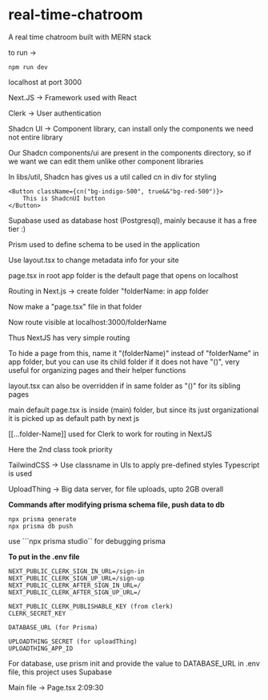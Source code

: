 # real-time-chatroom
A real time chatroom built with MERN stack

to run -> 
```
npm run dev
```

localhost at port 3000

Next.JS -> Framework used with React

Clerk -> User authentication

Shadcn UI -> Component library, can install only the components we need not entire library

Our Shadcn components/ui are present in the components directory, so if we want we can edit them unlike other component libraries

In libs/util, Shadcn has gives us a util called cn in div for styling

```
<Button className={cn("bg-indigo-500", true&&"bg-red-500")}>
    This is ShadcnUI button
</Button>
```

Supabase used as database host (Postgresql), mainly because it has a free tier :)

Prism used to define schema to be used in the application

Use layout.tsx to change metadata info for your site

page.tsx in root app folder is the default page that opens on localhost

Routing in Next.js -> create folder "folderName: in app folder

Now make a "page.tsx" file in that folder

Now route visible at localhost:3000/folderName

Thus NextJS has very simple routing

To hide a page from this, name it "(folderName)" instead of "folderName" in app folder, but you can use its child folder if it does not have "()", very useful for organizing pages and their helper functions 

layout.tsx can also be overridden if in same folder as "()" for its sibling pages

main default page.tsx is inside (main) folder, but since its just organizational it is picked up as default path by next js

[[...folder-Name]] used for Clerk to work for routing in NextJS

Here the 2nd class took priority

TailwindCSS -> Use classname in UIs to apply pre-defined styles
Typescript is used

UploadThing -> Big data server, for file uploads, upto 2GB overall

**Commands after modifying prisma schema file, push data to db**
```
npx prisma generate
npx prisma db push
```

use ```npx prisma studio`` for debugging prisma


**To put in the .env file**

```
NEXT_PUBLIC_CLERK_SIGN_IN_URL=/sign-in
NEXT_PUBLIC_CLERK_SIGN_UP_URL=/sign-up
NEXT_PUBLIC_CLERK_AFTER_SIGN_IN_URL=/
NEXT_PUBLIC_CLERK_AFTER_SIGN_UP_URL=/

NEXT_PUBLIC_CLERK_PUBLISHABLE_KEY (from clerk)
CLERK_SECRET_KEY

DATABASE_URL (for Prisma)

UPLOADTHING_SECRET (for uploadThing)
UPLOADTHING_APP_ID

```

For database, use prism init and provide the value to DATABASE_URL in .env file, this project uses Supabase

Main file -> Page.tsx
2:09:30